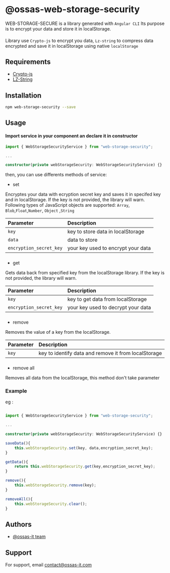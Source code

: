 # @ossas-web-storage-security

WEB-STORAGE-SECURE is a library generated with `Angular CLI`
Its purpose is to encrypt your data and store it in localStorage.

####

Library use `Crypto-js` to encrypt you data, `Lz-string` to compress data encrypted and save it in localStorage using native `localStorage`

## Requirements

- [Crypto-js](https://www.npmjs.com/package/crypto-js)
- [LZ-String](https://www.npmjs.com/package/lz-string)

## Installation

```bash
npm web-storage-security --save
```

## Usage

#### Import service in your component an declare it in constructor

```typescript
import { WebStorageSecurityService } from "web-storage-security";

...

constructor(private webStorageSecurity: WebStorageSecurityService) {}
```

then, you can use differents methods of service:

- set

Encryptes your data with ecryption secret key and saves it in specifed key and in localStorage. If the key is not provided, the library will warn. Following types of JavaScript objects are supported: `Array`, `Blob`,`Float`,`Number`, `Object` ,`String`

| Parameter               | Description                        |
| :---------------------- | :--------------------------------- |
| `key`                   | key to store data in localStorage  |
| `data`                  | data to store                      |
| `encryption_secret_key` | your key used to encrypt your data |

###

- get

Gets data back from specified key from the localStorage library. If the key is not provided, the library will warn.

| Parameter               | Description                        |
| :---------------------- | :--------------------------------- |
| `key`                   | key to get data from localStorage  |
| `encryption_secret_key` | your key used to decrypt your data |

###

- remove

Removes the value of a key from the localStorage.

| Parameter | Description                                          |
| :-------- | :--------------------------------------------------- |
| `key`     | key to identify data and remove it from localStorage |

###

- remove all

Removes all data from the localStorage, this method don't take parameter

### Example

eg :

```typescript

import { WebStorageSecurityService } from "web-storage-security";

...

constructor(private webStorageSecurity: WebStorageSecurityService) {}

saveData(){
    this.webStorageSecurity.set(key, data,encryption_secret_key);
}

getData(){
    return this.webStorageSecurity.get(key,encryption_secret_key);
}

remove(){
    this.webStorageSecurity.remove(key);
}

removeAll(){
    this.webStorageSecurity.clear();
}

```

## Authors

- [@ossas-it team](https://www.ossas-it.com)

## Support

For support, email contact@ossas-it.com
